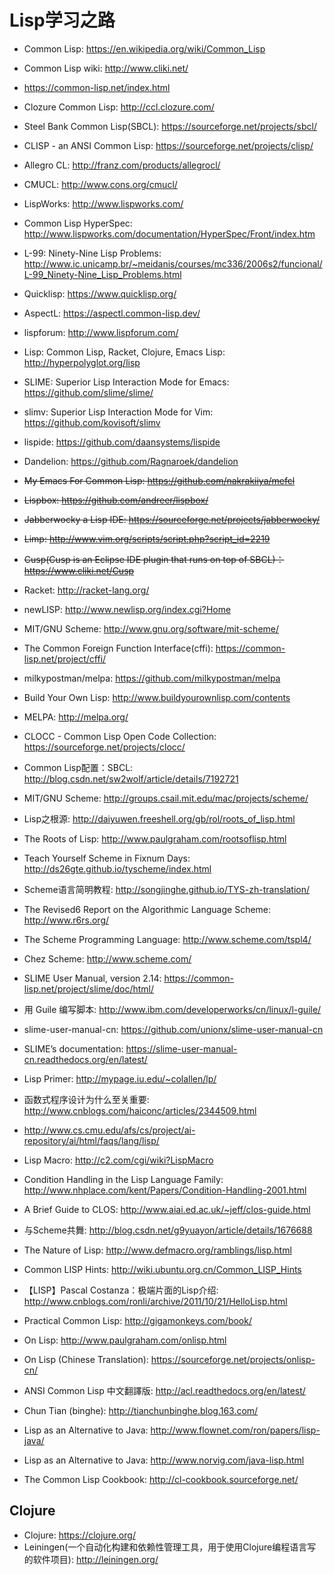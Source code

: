# Lisp学习之路

* Common Lisp: <https://en.wikipedia.org/wiki/Common_Lisp>
* Common Lisp wiki: <http://www.cliki.net/>
* <https://common-lisp.net/index.html>

* Clozure Common Lisp: <http://ccl.clozure.com/>
* Steel Bank Common Lisp(SBCL): <https://sourceforge.net/projects/sbcl/>
* CLISP - an ANSI Common Lisp: <https://sourceforge.net/projects/clisp/>
* Allegro CL: <http://franz.com/products/allegrocl/>
* CMUCL: <http://www.cons.org/cmucl/>

* LispWorks: <http://www.lispworks.com/>
* Common Lisp HyperSpec: <http://www.lispworks.com/documentation/HyperSpec/Front/index.htm>

* L-99: Ninety-Nine Lisp Problems: <http://www.ic.unicamp.br/~meidanis/courses/mc336/2006s2/funcional/L-99_Ninety-Nine_Lisp_Problems.html>
* Quicklisp: <https://www.quicklisp.org/>
* AspectL: <https://aspectl.common-lisp.dev/>
* lispforum: <http://www.lispforum.com/>
* Lisp: Common Lisp, Racket, Clojure, Emacs Lisp: <http://hyperpolyglot.org/lisp>
* SLIME: Superior Lisp Interaction Mode for Emacs: <https://github.com/slime/slime/>
* slimv: Superior Lisp Interaction Mode for Vim: <https://github.com/kovisoft/slimv>
* lispide: <https://github.com/daansystems/lispide>
* Dandelion: <https://github.com/Ragnaroek/dandelion>
* ~~My Emacs For Common Lisp: <https://github.com/nakrakiiya/mefcl>~~
* ~~Lispbox: <https://github.com/andreer/lispbox/>~~
* ~~Jabberwocky a Lisp IDE: <https://sourceforge.net/projects/jabberwocky/>~~
* ~~Limp: <http://www.vim.org/scripts/script.php?script_id=2219>~~
* ~~Cusp(Cusp is an Eclipse IDE plugin that runs on top of SBCL)：<https://www.cliki.net/Cusp>~~

* Racket: <http://racket-lang.org/>
* newLISP: <http://www.newlisp.org/index.cgi?Home>
* MIT/GNU Scheme: <http://www.gnu.org/software/mit-scheme/>
* The Common Foreign Function Interface(cffi): <https://common-lisp.net/project/cffi/>
* milkypostman/melpa: <https://github.com/milkypostman/melpa>
* Build Your Own Lisp: <http://www.buildyourownlisp.com/contents>
* MELPA: <http://melpa.org/>
* CLOCC - Common Lisp Open Code Collection: <https://sourceforge.net/projects/clocc/>
* Common Lisp配置：SBCL: <http://blog.csdn.net/sw2wolf/article/details/7192721>

* MIT/GNU Scheme: <http://groups.csail.mit.edu/mac/projects/scheme/>
* Lisp之根源: <http://daiyuwen.freeshell.org/gb/rol/roots_of_lisp.html>
* The Roots of Lisp: <http://www.paulgraham.com/rootsoflisp.html>
* Teach Yourself Scheme in Fixnum Days: <http://ds26gte.github.io/tyscheme/index.html>
* Scheme语言简明教程: <http://songjinghe.github.io/TYS-zh-translation/>
* The Revised6 Report on the Algorithmic Language Scheme: <http://www.r6rs.org/>
* The Scheme Programming Language: <http://www.scheme.com/tspl4/>
* Chez Scheme: <http://www.scheme.com/>
* SLIME User Manual, version 2.14: <https://common-lisp.net/project/slime/doc/html/>
* 用 Guile 编写脚本: <http://www.ibm.com/developerworks/cn/linux/l-guile/>
* slime-user-manual-cn: <https://github.com/unionx/slime-user-manual-cn>
* SLIME’s documentation: <https://slime-user-manual-cn.readthedocs.org/en/latest/>
* Lisp Primer: <http://mypage.iu.edu/~colallen/lp/>
* 函数式程序设计为什么至关重要: <http://www.cnblogs.com/haiconc/articles/2344509.html>
* <http://www.cs.cmu.edu/afs/cs/project/ai-repository/ai/html/faqs/lang/lisp/>
* Lisp Macro: <http://c2.com/cgi/wiki?LispMacro>
* Condition Handling in the Lisp Language Family: <http://www.nhplace.com/kent/Papers/Condition-Handling-2001.html>
* A Brief Guide to CLOS: <http://www.aiai.ed.ac.uk/~jeff/clos-guide.html>
* 与Scheme共舞: <http://blog.csdn.net/g9yuayon/article/details/1676688>
* The Nature of Lisp: <http://www.defmacro.org/ramblings/lisp.html>
* Common LISP Hints: <http://wiki.ubuntu.org.cn/Common_LISP_Hints>
* 【LISP】Pascal Costanza：极端片面的Lisp介绍: <http://www.cnblogs.com/ronli/archive/2011/10/21/HelloLisp.html>
* Practical Common Lisp: <http://gigamonkeys.com/book/>
* On Lisp: <http://www.paulgraham.com/onlisp.html>
* On Lisp (Chinese Translation): <https://sourceforge.net/projects/onlisp-cn/>
* ANSI Common Lisp 中文翻譯版: <http://acl.readthedocs.org/en/latest/>
* Chun Tian (binghe): <http://tianchunbinghe.blog.163.com/>
* Lisp as an Alternative to Java: <http://www.flownet.com/ron/papers/lisp-java/>
* Lisp as an Alternative to Java: <http://www.norvig.com/java-lisp.html>
* The Common Lisp Cookbook: <http://cl-cookbook.sourceforge.net/>

## Clojure

* Clojure: <https://clojure.org/>
* Leiningen(一个自动化构建和依赖性管理工具，用于使用Clojure编程语言写的软件项目): <http://leiningen.org/>
